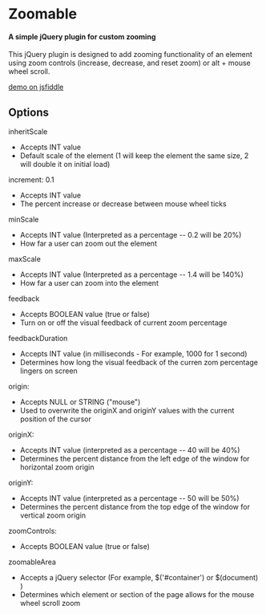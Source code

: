 # Zoomable
#### A simple jQuery plugin for custom zooming
This jQuery plugin is designed to add zooming functionality of an element using zoom controls (increase, decrease, and reset zoom) or alt + mouse wheel scroll.

<a href="https://jsfiddle.net/FeelsLike1929/81okd956/">demo on jsfiddle</a>

## Options
inheritScale
* Accepts INT value
* Default scale of the element (1 will keep the element the same size, 2 will double it on initial load)

increment: 0.1
* Accepts INT value
* The percent increase or decrease between mouse wheel ticks

minScale
* Accepts INT value (Interpreted as a percentage -- 0.2 will be 20%) 
* How far a user can zoom out the element

maxScale
* Accepts INT value (Interpreted as a percentage -- 1.4 will be 140%) 
* How far a user can zoom into the element

feedback
* Accepts BOOLEAN value (true or false)
* Turn on or off the visual feedback of current zoom percentage

feedbackDuration
* Accepts INT value (in milliseconds - For example, 1000 for 1 second)
* Determines how long the visual feedback of the curren zom percentage lingers on screen

origin:
* Accepts NULL or STRING ("mouse")
* Used to overwrite the originX and originY values with the current position of the cursor

originX:
* Accepts INT value (interpreted as a percentage -- 40 will be 40%) 
* Determines the percent distance from the left edge of the window for horizontal zoom origin 

originY: 
* Accepts INT value (interpreted as a percentage -- 50 will be 50%) 
* Determines the percent distance from the top edge of the window for vertical zoom origin 

zoomControls: 
* Accepts BOOLEAN value (true or false)

zoomableArea
* Accepts a jQuery selector (For example,  $('#container') or $(document) )
* Determines which element or section of the page allows for the mouse wheel scroll zoom
